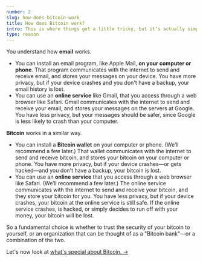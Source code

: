 ```yaml
---
number: 2
slug: how-does-bitcoin-work
title: How does Bitcoin work?
intro: This is where things get a little tricky, but it’s actually simpler than it seems at first.
type: reason
---
```


You understand how **email** works.

- You can install an email program, like Apple Mail, **on your computer or phone**. That program communicates with the internet to send and receive email, and stores your messages on your device. You have more privacy, but if your device crashes and you don't have a backup, your email history is lost.
- You can use an **online service** like Gmail, that you access through a web browser like Safari. Gmail communicates with the internet to send and receive your email, and stores your messages on the servers at Google. You have less privacy, but your messages should be safer, since Google is less likely to crash than your computer.

**Bitcoin** works in a similar way.

- You can install a **Bitcoin wallet** on your computer or phone. (We’ll recommend a few later.) That wallet communicates with the internet to send and receive bitcoin, and stores your bitcoin on your computer or phone. You have more privacy, but if your device crashes—or gets hacked—and you don't have a backup, your bitcoin is lost.
- You can use an **online service** that you access through a web browser like Safari. (We’ll recommend a few later.) The online service communicates with the internet to send and receive your bitcoin, and they store your bitcoin for you. You have less privacy, but if your device crashes, your bitcoin at the online service is still safe. If the online service crashes, is hacked, or simply decides to run off with your money, your bitcoin will be lost.

So a fundamental choice is whether to trust the security of your bitcoin to yourself, or an organization that can be thought of as a "Bitcoin bank"—or a combination of the two.

Let's now look at [what's special about Bitcoin. →](/what-is-special-about-bitcoin/)
